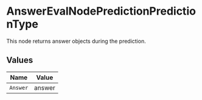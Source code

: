 # AnswerEvalNodePredictionPredictionType

This node returns answer objects during the prediction.


## Values

| Name     | Value    |
| -------- | -------- |
| `Answer` | answer   |